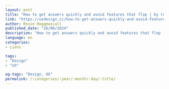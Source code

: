 ```yaml
---
layout: post
title: "How to get answers quickly and avoid features that flop | by rosie hoggmascall | jun, 2024 | ux collective"
link: "https://uxdesign.cc/how-to-get-answers-quickly-and-avoid-features-that-flop-3c7494a6a576"
author: Rosie Hoggmascall
published_date: "26/06/2024"
description: "How to get answers quickly and avoid features that flop | by Rosie Hoggmascall | Jun, 2024 | UX Collective"
language: en
categories:
- Liens

tags:
- "Design"
- "UX"

og-tags: "Design, UX"
permalink: /:categories/:year/:month/:day/:title/
---
```

